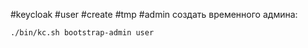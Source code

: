 #keycloak #user #create #tmp #admin
создать временного админа:
```bash
./bin/kc.sh bootstrap-admin user
```